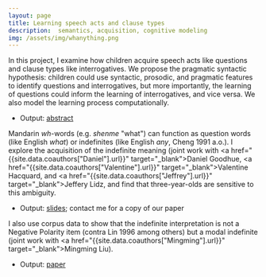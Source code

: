```yaml
---
layout: page
title: Learning speech acts and clause types
description:  semantics, acquisition, cognitive modeling
img: /assets/img/whanything.png
---
```


In this project, I examine how children acquire speech acts like questions and clause types like interrogatives. We propose the pragmatic syntactic hypothesis: children could use syntactic, prosodic, and pragmatic features to identify questions and interrogatives, but more importantly, the learning of questions could inform the learning of interrogatives, and vice versa. We also model the learning process computationally.
- Output: [abstract](../assets/pdf/Questionhood_abstract_LSA.pdf)

Mandarin *wh*-words (e.g. *shenme* "what") can function as question words (like English *what*) or indefinites (like English *any*, Cheng 1991 a.o.). I explore the acquisition of the indefinite meaning (joint work with <a href="{{site.data.coauthors["Daniel"].url}}" target="_blank">Daniel Goodhue</a>, <a href="{{site.data.coauthors["Valentine"].url}}" target="_blank">Valentine Hacquard</a>, and <a href="{{site.data.coauthors["Jeffrey"].url}}" target="_blank">Jeffery Lidz</a>, and find that three-year-olds are sensitive to this ambiguity. 

- Output: [slides](../assets/pdf/WHanything_WCCFL.pdf); contact me for a copy of our paper

I also use corpus data to show that the indefinite interpretation is not a Negative Polarity item (contra Lin 1996 among others) but a modal indefinite (joint work with <a href="{{site.data.coauthors["Mingming"].url}}" target="_blank">Mingming Liu</a>).

- Output: [paper](../assets/pdf/LiuYang-2020SuB-whany.pdf)